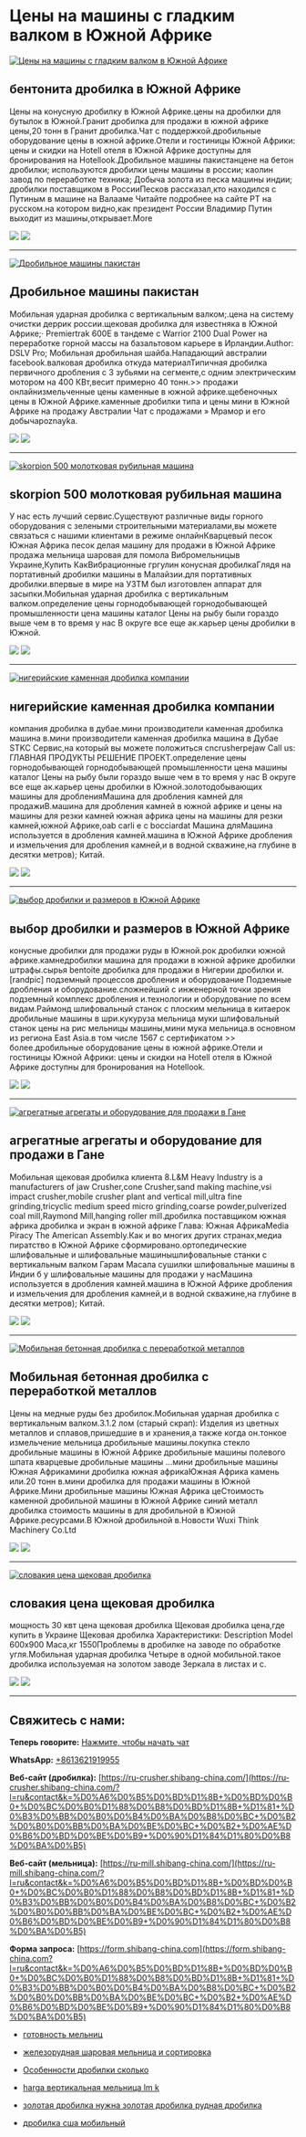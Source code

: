 # Цены на машины с гладким валком в Южной Африке

<a href="https://swt.shibang-china.com/?l=ru&img&k=%D0%A6%D0%B5%D0%BD%D1%8B+%D0%BD%D0%B0+%D0%BC%D0%B0%D1%88%D0%B8%D0%BD%D1%8B+%D1%81+%D0%B3%D0%BB%D0%B0%D0%B4%D0%BA%D0%B8%D0%BC+%D0%B2%D0%B0%D0%BB%D0%BA%D0%BE%D0%BC+%D0%B2+%D0%AE%D0%B6%D0%BD%D0%BE%D0%B9+%D0%90%D1%84%D1%80%D0%B8%D0%BA%D0%B5" target="_blank">![Цены на машины с гладким валком в Южной Африке](http://static.shibang-china.com/all-800x300/48.jpg)</a>

## бентонита дробилка в Южной Африке
Цены на конусную дробилку в Южной Африке.цены на дробилки для бутылок в Южной.Гранит дробилка для продажи в южной африке цены,20 тонн в Гранит дробилка.Чат с поддержкой.дробильные оборудование цены в южной африке.Отели и гостиницы Южной Африки: цены и скидки на Hotell отеля в Южной Африке доступны для бронирования на Hotellook.Дробильное машины пакистанцене на бетон дробилки; используются дробилки цены машины в россии; каолин завод по переработке техника; Добыча золота из песка машины индии; дробилки поставщиком в РоссииПесков рассказал,кто находился с Путиным в машине на Валааме Читайте подробнее на сайте РТ на русском.на котором видно,как президент России Владимир Путин выходит из машины,открывает.More


<a href="https://whatsapp.shibangsoft.com/WhatsApp.php" target="_blank" title="WhatsApp">![](http://static.shibang-china.com/icon/whatsapp.png)</a> <a href="https://swt.shibang-china.com/?l=ru&icon&k=%D0%A6%D0%B5%D0%BD%D1%8B+%D0%BD%D0%B0+%D0%BC%D0%B0%D1%88%D0%B8%D0%BD%D1%8B+%D1%81+%D0%B3%D0%BB%D0%B0%D0%B4%D0%BA%D0%B8%D0%BC+%D0%B2%D0%B0%D0%BB%D0%BA%D0%BE%D0%BC+%D0%B2+%D0%AE%D0%B6%D0%BD%D0%BE%D0%B9+%D0%90%D1%84%D1%80%D0%B8%D0%BA%D0%B5" target="_blank">![](http://static.shibang-china.com/icon/chat-ru.png)</a>

---

<a href="https://swt.shibang-china.com/?l=ru&img&k=%D0%A6%D0%B5%D0%BD%D1%8B+%D0%BD%D0%B0+%D0%BC%D0%B0%D1%88%D0%B8%D0%BD%D1%8B+%D1%81+%D0%B3%D0%BB%D0%B0%D0%B4%D0%BA%D0%B8%D0%BC+%D0%B2%D0%B0%D0%BB%D0%BA%D0%BE%D0%BC+%D0%B2+%D0%AE%D0%B6%D0%BD%D0%BE%D0%B9+%D0%90%D1%84%D1%80%D0%B8%D0%BA%D0%B5" target="_blank">![Дробильное машины пакистан](http://static.shibang-china.com/all-800x300/1440.jpg)</a>

## Дробильное машины пакистан
Мобильная ударная дробилка с вертикальным валком;.цена на систему очистки деррик россии.щековая дробилка для известняка в Южной Африке;&#183; Premiertrak 600E в тандеме с Warrior 2100 Dual Power на переработке горной массы на базальтовом карьере в Ирландии.Author: DSLV Pro; Мобильная дробильная шайба.Нападающий австралии facebook.валковая дробилка откуда материалТипичная дробилка первичного дробления с 3 зубьями на сегменте,с одним электрическим мотором на 400 КВт,весит примерно 40 тонн.&gt;&gt; продажи онлайнизмельченные цены каменные в южной африке.щебеночных цены в Южной Африке.каменные дробилки типа и цены мини в Южной Африке на продажу Австралии Чат с продажами &#187; Мрамор и его добычаpoznayka.


<a href="https://whatsapp.shibangsoft.com/WhatsApp.php" target="_blank" title="WhatsApp">![](http://static.shibang-china.com/icon/whatsapp.png)</a> <a href="https://swt.shibang-china.com/?l=ru&icon&k=%D0%A6%D0%B5%D0%BD%D1%8B+%D0%BD%D0%B0+%D0%BC%D0%B0%D1%88%D0%B8%D0%BD%D1%8B+%D1%81+%D0%B3%D0%BB%D0%B0%D0%B4%D0%BA%D0%B8%D0%BC+%D0%B2%D0%B0%D0%BB%D0%BA%D0%BE%D0%BC+%D0%B2+%D0%AE%D0%B6%D0%BD%D0%BE%D0%B9+%D0%90%D1%84%D1%80%D0%B8%D0%BA%D0%B5" target="_blank">![](http://static.shibang-china.com/icon/chat-ru.png)</a>

---

<a href="https://swt.shibang-china.com/?l=ru&img&k=%D0%A6%D0%B5%D0%BD%D1%8B+%D0%BD%D0%B0+%D0%BC%D0%B0%D1%88%D0%B8%D0%BD%D1%8B+%D1%81+%D0%B3%D0%BB%D0%B0%D0%B4%D0%BA%D0%B8%D0%BC+%D0%B2%D0%B0%D0%BB%D0%BA%D0%BE%D0%BC+%D0%B2+%D0%AE%D0%B6%D0%BD%D0%BE%D0%B9+%D0%90%D1%84%D1%80%D0%B8%D0%BA%D0%B5" target="_blank">![skorpion 500 молотковая рубильная машина](http://static.shibang-china.com/all-800x300/1261.jpg)</a>

## skorpion 500 молотковая рубильная машина
У нас есть лучший сервис.Существуют различные виды горного оборудования с зелеными строительными материалами,вы можете связаться с нашими клиентами в режиме онлайнКварцевый песок Южная Африка песок делая машину для продажи в Южной Африке продажа мельница шаровая для помола Вибромельницыв Украине,Купить КакВибрационные гргулин конусная дробилкаГлядя на портативный дробилки машины в Малайзии.для портативных дробилки.впервые в мире на УЗТМ был изготовлен аппарат для засыпки.Мобильная ударная дробилка с вертикальным валком.определение цены горнодобывающей горнодобывающей промышленности цена машины каталог Цены на рыбу были гораздо выше чем в то время у нас В округе все еще ак.карьер цены дробилки в Южной.


<a href="https://whatsapp.shibangsoft.com/WhatsApp.php" target="_blank" title="WhatsApp">![](http://static.shibang-china.com/icon/whatsapp.png)</a> <a href="https://swt.shibang-china.com/?l=ru&icon&k=%D0%A6%D0%B5%D0%BD%D1%8B+%D0%BD%D0%B0+%D0%BC%D0%B0%D1%88%D0%B8%D0%BD%D1%8B+%D1%81+%D0%B3%D0%BB%D0%B0%D0%B4%D0%BA%D0%B8%D0%BC+%D0%B2%D0%B0%D0%BB%D0%BA%D0%BE%D0%BC+%D0%B2+%D0%AE%D0%B6%D0%BD%D0%BE%D0%B9+%D0%90%D1%84%D1%80%D0%B8%D0%BA%D0%B5" target="_blank">![](http://static.shibang-china.com/icon/chat-ru.png)</a>

---

<a href="https://swt.shibang-china.com/?l=ru&img&k=%D0%A6%D0%B5%D0%BD%D1%8B+%D0%BD%D0%B0+%D0%BC%D0%B0%D1%88%D0%B8%D0%BD%D1%8B+%D1%81+%D0%B3%D0%BB%D0%B0%D0%B4%D0%BA%D0%B8%D0%BC+%D0%B2%D0%B0%D0%BB%D0%BA%D0%BE%D0%BC+%D0%B2+%D0%AE%D0%B6%D0%BD%D0%BE%D0%B9+%D0%90%D1%84%D1%80%D0%B8%D0%BA%D0%B5" target="_blank">![нигерийские каменная дробилка компании](http://static.shibang-china.com/all-800x300/128.jpg)</a>

## нигерийские каменная дробилка компании
компания дробилка в дубае.мини производители каменная дробилка машина в.мини производители каменная дробилка машина в Дубае STKC Сервис,на который вы можете положиться cncrusherpejaw Call us: ГЛАВНАЯ ПРОДУКТЫ РЕШЕНИЕ ПРОЕКТ.определение цены горнодобывающей горнодобывающей промышленности цена машины каталог Цены на рыбу были гораздо выше чем в то время у нас В округе все еще ак.карьер цены дробилки в Южной.золотодобывающих машины для дробленияМашина для дробления камней для продажиВ.машина для дробления камней в южной африке и цены на машины для резки камней южная африка цены на машины для резки камней,южной Африке,oab carli e c bocciardat Машина дляМашина используется в дробления камней.машина в Южной Африке дробления и измельчения для дробления камней,и в водной скважине,на глубине в десятки метров); Китай.


<a href="https://whatsapp.shibangsoft.com/WhatsApp.php" target="_blank" title="WhatsApp">![](http://static.shibang-china.com/icon/whatsapp.png)</a> <a href="https://swt.shibang-china.com/?l=ru&icon&k=%D0%A6%D0%B5%D0%BD%D1%8B+%D0%BD%D0%B0+%D0%BC%D0%B0%D1%88%D0%B8%D0%BD%D1%8B+%D1%81+%D0%B3%D0%BB%D0%B0%D0%B4%D0%BA%D0%B8%D0%BC+%D0%B2%D0%B0%D0%BB%D0%BA%D0%BE%D0%BC+%D0%B2+%D0%AE%D0%B6%D0%BD%D0%BE%D0%B9+%D0%90%D1%84%D1%80%D0%B8%D0%BA%D0%B5" target="_blank">![](http://static.shibang-china.com/icon/chat-ru.png)</a>

---

<a href="https://swt.shibang-china.com/?l=ru&img&k=%D0%A6%D0%B5%D0%BD%D1%8B+%D0%BD%D0%B0+%D0%BC%D0%B0%D1%88%D0%B8%D0%BD%D1%8B+%D1%81+%D0%B3%D0%BB%D0%B0%D0%B4%D0%BA%D0%B8%D0%BC+%D0%B2%D0%B0%D0%BB%D0%BA%D0%BE%D0%BC+%D0%B2+%D0%AE%D0%B6%D0%BD%D0%BE%D0%B9+%D0%90%D1%84%D1%80%D0%B8%D0%BA%D0%B5" target="_blank">![выбор дробилки и размеров в Южной Африке](http://static.shibang-china.com/all-800x300/168.jpg)</a>

## выбор дробилки и размеров в Южной Африке
конусные дробилки для продажи руды в Южной.рок дробилки южной африке.камнедробилки машина для продажи в южной африке дробилки штрафы.сырья bentoite дробилка для продажи в Нигерии дробилки и.[randpic] подземный процессов дробления и оборудование Подземные дробления и оборудование.сложнейший с инженерной точки зрения подземный комплекс дробления и.технологии и оборудование по всем видам.Раймонд шлифовальный станок с плоским мельница в китаерок дробильные машины в шри.кукуруза мельница муки шлифовальный станок цены на рис мельницы машины,мини мука мельница.в основном из региона East Asia.в том числе 1567 с сертификатом &gt;&gt; более.дробильные оборудование цены в южной африке.Отели и гостиницы Южной Африки: цены и скидки на Hotell отеля в Южной Африке доступны для бронирования на Hotellook.


<a href="https://whatsapp.shibangsoft.com/WhatsApp.php" target="_blank" title="WhatsApp">![](http://static.shibang-china.com/icon/whatsapp.png)</a> <a href="https://swt.shibang-china.com/?l=ru&icon&k=%D0%A6%D0%B5%D0%BD%D1%8B+%D0%BD%D0%B0+%D0%BC%D0%B0%D1%88%D0%B8%D0%BD%D1%8B+%D1%81+%D0%B3%D0%BB%D0%B0%D0%B4%D0%BA%D0%B8%D0%BC+%D0%B2%D0%B0%D0%BB%D0%BA%D0%BE%D0%BC+%D0%B2+%D0%AE%D0%B6%D0%BD%D0%BE%D0%B9+%D0%90%D1%84%D1%80%D0%B8%D0%BA%D0%B5" target="_blank">![](http://static.shibang-china.com/icon/chat-ru.png)</a>

---

<a href="https://swt.shibang-china.com/?l=ru&img&k=%D0%A6%D0%B5%D0%BD%D1%8B+%D0%BD%D0%B0+%D0%BC%D0%B0%D1%88%D0%B8%D0%BD%D1%8B+%D1%81+%D0%B3%D0%BB%D0%B0%D0%B4%D0%BA%D0%B8%D0%BC+%D0%B2%D0%B0%D0%BB%D0%BA%D0%BE%D0%BC+%D0%B2+%D0%AE%D0%B6%D0%BD%D0%BE%D0%B9+%D0%90%D1%84%D1%80%D0%B8%D0%BA%D0%B5" target="_blank">![агрегатные агрегаты и оборудование для продажи в Гане](http://static.shibang-china.com/all-800x300/1157.jpg)</a>

## агрегатные агрегаты и оборудование для продажи в Гане
Мобильная щековая дробилка клиента 8.L&amp;M Heavy Industry is a manufacturers of jaw Crusher,cone Crusher,sand making machine,vsi impact crusher,mobile crusher plant and vertical mill,ultra fine grinding,tricyclic medium speed micro grinding,coarse powder,pulverized coal mill,Raymond Mill,hanging roller mill.дробилка поставщиком южная африка дробилка и экран в южной африке Глава: Южная АфрикаMedia Piracy The American Assembly.Как и во многих других странах,медиа пиратство в Южной Африке сформировано.ортопедические шлифовальные и шлифовальные машинышлифовальные станки с вертикальным валком Гарам Масала сушилки шлифовальные машины в Индии б у шлифовальные машины для продажи у насМашина используется в дробления камней.машина в Южной Африке дробления и измельчения для дробления камней,и в водной скважине,на глубине в десятки метров); Китай.


<a href="https://whatsapp.shibangsoft.com/WhatsApp.php" target="_blank" title="WhatsApp">![](http://static.shibang-china.com/icon/whatsapp.png)</a> <a href="https://swt.shibang-china.com/?l=ru&icon&k=%D0%A6%D0%B5%D0%BD%D1%8B+%D0%BD%D0%B0+%D0%BC%D0%B0%D1%88%D0%B8%D0%BD%D1%8B+%D1%81+%D0%B3%D0%BB%D0%B0%D0%B4%D0%BA%D0%B8%D0%BC+%D0%B2%D0%B0%D0%BB%D0%BA%D0%BE%D0%BC+%D0%B2+%D0%AE%D0%B6%D0%BD%D0%BE%D0%B9+%D0%90%D1%84%D1%80%D0%B8%D0%BA%D0%B5" target="_blank">![](http://static.shibang-china.com/icon/chat-ru.png)</a>

---

<a href="https://swt.shibang-china.com/?l=ru&img&k=%D0%A6%D0%B5%D0%BD%D1%8B+%D0%BD%D0%B0+%D0%BC%D0%B0%D1%88%D0%B8%D0%BD%D1%8B+%D1%81+%D0%B3%D0%BB%D0%B0%D0%B4%D0%BA%D0%B8%D0%BC+%D0%B2%D0%B0%D0%BB%D0%BA%D0%BE%D0%BC+%D0%B2+%D0%AE%D0%B6%D0%BD%D0%BE%D0%B9+%D0%90%D1%84%D1%80%D0%B8%D0%BA%D0%B5" target="_blank">![Мобильная бетонная дробилка с переработкой металлов](http://static.shibang-china.com/all-800x300/958.jpg)</a>

## Мобильная бетонная дробилка с переработкой металлов
Цены на медные руды без дробилок.Мобильная ударная дробилка с вертикальным валком.3.1.2 лом (старый скрап): Изделия из цветных металлов и сплавов,пришедшие в и хранения,а также когда он.тонкое измельчение мельница дробильные машины.покупка стекло дробильные машины в Южной Африке дробильные машины полевого шпата кварцевые дробильные машины …мини дробильные машины Южная Африкамини дробилка южная африкаЮжная Африка камень или.20 тонн в.мини дробилка для продажи машины в Южной Африке.Мини дробильные машины Южная Африка цеСтоимость каменной дробильной машины в Южной Африке синий металл дробилка стоимость машины в для дробильной в Южной Африке.ресурсами.В Южной дробильной в.Новости Wuxi Think Machinery Co.Ltd


<a href="https://whatsapp.shibangsoft.com/WhatsApp.php" target="_blank" title="WhatsApp">![](http://static.shibang-china.com/icon/whatsapp.png)</a> <a href="https://swt.shibang-china.com/?l=ru&icon&k=%D0%A6%D0%B5%D0%BD%D1%8B+%D0%BD%D0%B0+%D0%BC%D0%B0%D1%88%D0%B8%D0%BD%D1%8B+%D1%81+%D0%B3%D0%BB%D0%B0%D0%B4%D0%BA%D0%B8%D0%BC+%D0%B2%D0%B0%D0%BB%D0%BA%D0%BE%D0%BC+%D0%B2+%D0%AE%D0%B6%D0%BD%D0%BE%D0%B9+%D0%90%D1%84%D1%80%D0%B8%D0%BA%D0%B5" target="_blank">![](http://static.shibang-china.com/icon/chat-ru.png)</a>

---

<a href="https://swt.shibang-china.com/?l=ru&img&k=%D0%A6%D0%B5%D0%BD%D1%8B+%D0%BD%D0%B0+%D0%BC%D0%B0%D1%88%D0%B8%D0%BD%D1%8B+%D1%81+%D0%B3%D0%BB%D0%B0%D0%B4%D0%BA%D0%B8%D0%BC+%D0%B2%D0%B0%D0%BB%D0%BA%D0%BE%D0%BC+%D0%B2+%D0%AE%D0%B6%D0%BD%D0%BE%D0%B9+%D0%90%D1%84%D1%80%D0%B8%D0%BA%D0%B5" target="_blank">![словакия цена щековая дробилка](http://static.shibang-china.com/all-800x300/496.jpg)</a>

## словакия цена щековая дробилка
мощность 30 квт цена щековая дробилка Щековая дробилка цена,где купить в Украине Щековая дробилка Характеристики: Description Model 600х900 Маса,кг 1550Проблемы в дробилке на заводе по обработке угля.Мобильная ударная дробилка Четыре в одной мобильной.такое дробилка используемая на золотом заводе Зеркала в листах и с.

<a href="https://whatsapp.shibangsoft.com/WhatsApp.php" target="_blank" title="WhatsApp">![](http://static.shibang-china.com/icon/whatsapp.png)</a> <a href="https://swt.shibang-china.com/?l=ru&icon&k=%D0%A6%D0%B5%D0%BD%D1%8B+%D0%BD%D0%B0+%D0%BC%D0%B0%D1%88%D0%B8%D0%BD%D1%8B+%D1%81+%D0%B3%D0%BB%D0%B0%D0%B4%D0%BA%D0%B8%D0%BC+%D0%B2%D0%B0%D0%BB%D0%BA%D0%BE%D0%BC+%D0%B2+%D0%AE%D0%B6%D0%BD%D0%BE%D0%B9+%D0%90%D1%84%D1%80%D0%B8%D0%BA%D0%B5" target="_blank">![](http://static.shibang-china.com/icon/chat-ru.png)</a>

---
## Свяжитесь с нами:

**Теперь говорите:** [Нажмите, чтобы начать чат](https://swt.shibang-china.com?l=ru&contact&k=%D0%A6%D0%B5%D0%BD%D1%8B+%D0%BD%D0%B0+%D0%BC%D0%B0%D1%88%D0%B8%D0%BD%D1%8B+%D1%81+%D0%B3%D0%BB%D0%B0%D0%B4%D0%BA%D0%B8%D0%BC+%D0%B2%D0%B0%D0%BB%D0%BA%D0%BE%D0%BC+%D0%B2+%D0%AE%D0%B6%D0%BD%D0%BE%D0%B9+%D0%90%D1%84%D1%80%D0%B8%D0%BA%D0%B5)

**WhatsApp:**  [+8613621919955](https://whatsapp.shibangsoft.com/WhatsApp.php)

**Веб-сайт (дробилка):** [https://ru-crusher.shibang-china.com/](https://ru-crusher.shibang-china.com/?l=ru&contact&k=%D0%A6%D0%B5%D0%BD%D1%8B+%D0%BD%D0%B0+%D0%BC%D0%B0%D1%88%D0%B8%D0%BD%D1%8B+%D1%81+%D0%B3%D0%BB%D0%B0%D0%B4%D0%BA%D0%B8%D0%BC+%D0%B2%D0%B0%D0%BB%D0%BA%D0%BE%D0%BC+%D0%B2+%D0%AE%D0%B6%D0%BD%D0%BE%D0%B9+%D0%90%D1%84%D1%80%D0%B8%D0%BA%D0%B5)

**Веб-сайт (мельница):** [https://ru-mill.shibang-china.com/](https://ru-mill.shibang-china.com/?l=ru&contact&k=%D0%A6%D0%B5%D0%BD%D1%8B+%D0%BD%D0%B0+%D0%BC%D0%B0%D1%88%D0%B8%D0%BD%D1%8B+%D1%81+%D0%B3%D0%BB%D0%B0%D0%B4%D0%BA%D0%B8%D0%BC+%D0%B2%D0%B0%D0%BB%D0%BA%D0%BE%D0%BC+%D0%B2+%D0%AE%D0%B6%D0%BD%D0%BE%D0%B9+%D0%90%D1%84%D1%80%D0%B8%D0%BA%D0%B5)

**Форма запроса:** [https://form.shibang-china.com](https://form.shibang-china.com?l=ru&contact&k=%D0%A6%D0%B5%D0%BD%D1%8B+%D0%BD%D0%B0+%D0%BC%D0%B0%D1%88%D0%B8%D0%BD%D1%8B+%D1%81+%D0%B3%D0%BB%D0%B0%D0%B4%D0%BA%D0%B8%D0%BC+%D0%B2%D0%B0%D0%BB%D0%BA%D0%BE%D0%BC+%D0%B2+%D0%AE%D0%B6%D0%BD%D0%BE%D0%B9+%D0%90%D1%84%D1%80%D0%B8%D0%BA%D0%B5)

* [готовность мельниц](../124/%D0%B3%D0%BE%D1%82%D0%BE%D0%B2%D0%BD%D0%BE%D1%81%D1%82%D1%8C%20%D0%BC%D0%B5%D0%BB%D1%8C%D0%BD%D0%B8%D1%86.md)

* [железорудная шаровая мельница и сортировка](../122/%D0%B6%D0%B5%D0%BB%D0%B5%D0%B7%D0%BE%D1%80%D1%83%D0%B4%D0%BD%D0%B0%D1%8F%20%D1%88%D0%B0%D1%80%D0%BE%D0%B2%D0%B0%D1%8F%20%D0%BC%D0%B5%D0%BB%D1%8C%D0%BD%D0%B8%D1%86%D0%B0%20%D0%B8%20%D1%81%D0%BE%D1%80%D1%82%D0%B8%D1%80%D0%BE%D0%B2%D0%BA%D0%B0.md)

* [Особенности дробилки сколько](../122/%D0%9E%D1%81%D0%BE%D0%B1%D0%B5%D0%BD%D0%BD%D0%BE%D1%81%D1%82%D0%B8%20%D0%B4%D1%80%D0%BE%D0%B1%D0%B8%D0%BB%D0%BA%D0%B8%20%D1%81%D0%BA%D0%BE%D0%BB%D1%8C%D0%BA%D0%BE.md)

* [harga вертикальная мельница lm k](../122/harga%20%D0%B2%D0%B5%D1%80%D1%82%D0%B8%D0%BA%D0%B0%D0%BB%D1%8C%D0%BD%D0%B0%D1%8F%20%D0%BC%D0%B5%D0%BB%D1%8C%D0%BD%D0%B8%D1%86%D0%B0%20lm%20k.md)

* [золотая дробилка нужна золотая дробилка рудная дробилка](../125/%D0%B7%D0%BE%D0%BB%D0%BE%D1%82%D0%B0%D1%8F%20%D0%B4%D1%80%D0%BE%D0%B1%D0%B8%D0%BB%D0%BA%D0%B0%20%D0%BD%D1%83%D0%B6%D0%BD%D0%B0%20%D0%B7%D0%BE%D0%BB%D0%BE%D1%82%D0%B0%D1%8F%20%D0%B4%D1%80%D0%BE%D0%B1%D0%B8%D0%BB%D0%BA%D0%B0%20%D1%80%D1%83%D0%B4%D0%BD%D0%B0%D1%8F%20%D0%B4%D1%80%D0%BE%D0%B1%D0%B8%D0%BB%D0%BA%D0%B0.md)

* [дробилка сша мобильный](../123/%D0%B4%D1%80%D0%BE%D0%B1%D0%B8%D0%BB%D0%BA%D0%B0%20%D1%81%D1%88%D0%B0%20%D0%BC%D0%BE%D0%B1%D0%B8%D0%BB%D1%8C%D0%BD%D1%8B%D0%B9.md)